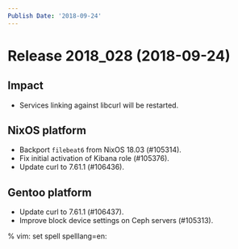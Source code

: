 ```yaml
---
Publish Date: '2018-09-24'
---
```


# Release 2018_028 (2018-09-24)

## Impact

- Services linking against libcurl will be restarted.

## NixOS platform

- Backport `filebeat6` from NixOS 18.03 (#105314).
- Fix initial activation of Kibana role (#105376).
- Update curl to 7.61.1 (#106436).

## Gentoo platform

- Update curl to 7.61.1 (#106437).
- Improve block device settings on Ceph servers (#105313).

% vim: set spell spelllang=en:
